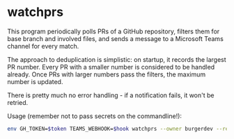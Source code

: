 # watchprs

This program periodically polls PRs of a GitHub repository, filters them for base branch and involved files, and sends a message to a Microsoft Teams channel for every match.

The approach to deduplication is simplistic: on startup, it records the largest PR number.
Every PR with a smaller number is considered to be handled already.
Once PRs with larger numbers pass the filters, the maximum number is updated.

There is pretty much no error handling - if a notification fails, it won't be retried.

Usage (remember not to pass secrets on the commandline!):

```sh
env GH_TOKEN=$token TEAMS_WEBHOOK=$hook watchprs --owner burgerdev --repo watchprs --base-re "^(main|master)$" --files-re "^pkg/.*$"
```
